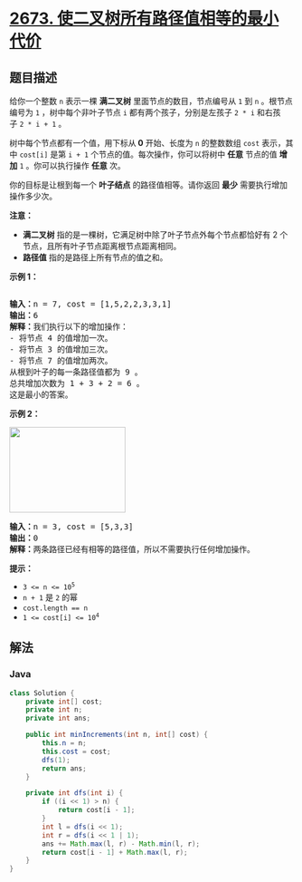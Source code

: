 # [2673. 使二叉树所有路径值相等的最小代价](https://leetcode.cn/problems/make-costs-of-paths-equal-in-a-binary-tree)

## 题目描述

<p>给你一个整数&nbsp;<code>n</code>&nbsp;表示一棵 <b>满二叉树</b>&nbsp;里面节点的数目，节点编号从 <code>1</code>&nbsp;到 <code>n</code>&nbsp;。根节点编号为 <code>1</code>&nbsp;，树中每个非叶子节点&nbsp;<code>i</code>&nbsp;都有两个孩子，分别是左孩子&nbsp;<code>2 * i</code>&nbsp;和右孩子&nbsp;<code>2 * i + 1</code>&nbsp;。</p>

<p>树中每个节点都有一个值，用下标从<b>&nbsp;0</b>&nbsp;开始、长度为 <code>n</code>&nbsp;的整数数组&nbsp;<code>cost</code>&nbsp;表示，其中&nbsp;<code>cost[i]</code>&nbsp;是第&nbsp;<code>i + 1</code>&nbsp;个节点的值。每次操作，你可以将树中&nbsp;<strong>任意</strong>&nbsp;节点的值&nbsp;<strong>增加</strong>&nbsp;<code>1</code>&nbsp;。你可以执行操作 <strong>任意</strong> 次。</p>

<p>你的目标是让根到每一个 <strong>叶子结点</strong>&nbsp;的路径值相等。请你返回 <strong>最少</strong>&nbsp;需要执行增加操作多少次。</p>

<p><b>注意：</b></p>

<ul>
	<li><strong>满二叉树</strong>&nbsp;指的是一棵树，它满足树中除了叶子节点外每个节点都恰好有 2 个节点，且所有叶子节点距离根节点距离相同。</li>
	<li><strong>路径值</strong> 指的是路径上所有节点的值之和。</li>
</ul>

<p><strong>示例 1：</strong></p>

<p><img alt="" src="https://gcore.jsdelivr.net/gh/doocs/leetcode@main/solution/2600-2699/2673.Make%20Costs%20of%20Paths%20Equal%20in%20a%20Binary%20Tree/images/binaryytreeedrawio-4.png" /></p>

<pre>
<b>输入：</b>n = 7, cost = [1,5,2,2,3,3,1]
<b>输出：</b>6
<b>解释：</b>我们执行以下的增加操作：
- 将节点 4 的值增加一次。
- 将节点 3 的值增加三次。
- 将节点 7 的值增加两次。
从根到叶子的每一条路径值都为 9 。
总共增加次数为 1 + 3 + 2 = 6 。
这是最小的答案。
</pre>

<p><strong>示例 2：</strong></p>

<p><img alt="" src="https://gcore.jsdelivr.net/gh/doocs/leetcode@main/solution/2600-2699/2673.Make%20Costs%20of%20Paths%20Equal%20in%20a%20Binary%20Tree/images/binaryytreee2drawio.png" style="width: 205px; height: 151px;" /></p>

<pre>
<b>输入：</b>n = 3, cost = [5,3,3]
<b>输出：</b>0
<b>解释：</b>两条路径已经有相等的路径值，所以不需要执行任何增加操作。
</pre>

<p><strong>提示：</strong></p>

<ul>
	<li><code>3 &lt;= n &lt;= 10<sup>5</sup></code></li>
	<li><code>n + 1</code> 是&nbsp;<code>2</code>&nbsp;的幂</li>
	<li><code>cost.length == n</code></li>
	<li><code>1 &lt;= cost[i] &lt;= 10<sup>4</sup></code></li>
</ul>

## 解法

### **Java**

```java
class Solution {
    private int[] cost;
    private int n;
    private int ans;

    public int minIncrements(int n, int[] cost) {
        this.n = n;
        this.cost = cost;
        dfs(1);
        return ans;
    }

    private int dfs(int i) {
        if ((i << 1) > n) {
            return cost[i - 1];
        }
        int l = dfs(i << 1);
        int r = dfs(i << 1 | 1);
        ans += Math.max(l, r) - Math.min(l, r);
        return cost[i - 1] + Math.max(l, r);
    }
}
```
